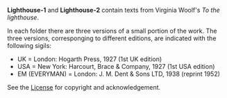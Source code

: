 **Lighthouse-1** and **Lighthouse-2** contain texts from Virginia Woolf's *To the lighthouse*.

In each folder there are three versions of a small portion of the work.
The three versions, corresponging to different editions, are indicated with the following sigils:
- UK = London: Hogarth Press, 1927 (1st UK edition)
- USA = New York: Harcourt, Brace & Company, 1927 (1st USA edition)
- EM (EVERYMAN) = London: J. M. Dent & Sons LTD, 1938 (reprint 1952)


See the [License](LICENSE.md) for copyright and acknowledgement.